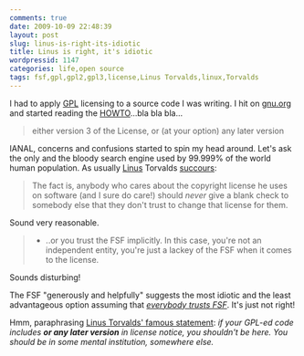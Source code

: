 ```yaml
---
comments: true
date: 2009-10-09 22:48:39
layout: post
slug: linus-is-right-its-idiotic
title: Linus is right, it's idiotic
wordpressid: 1147
categories: life,open source
tags: fsf,gpl,gpl2,gpl3,license,Linus Torvalds,linux,Torvalds
---
```


I had to apply [GPL](http://www.gnu.org/licenses/gpl.html) licensing to a source code I was writing. I hit on [gnu.org](http://www.gnu.org) and started reading the [HOWTO](http://www.gnu.org/licenses/gpl-howto.html)...bla bla bla...





> either version 3 of the License, or (at your option) any later version





IANAL, concerns and confusions started to spin my head around. Let's ask the only and the bloody search engine used by 99.999% of the world human population. As usually [Linus](http://www.linux.org/info/linus.html) Torvalds [succours](http://lkml.org/lkml/2007/6/15/262):





> The fact is, anybody who cares about the copyright license he uses on software (and I sure do care!) should *never* give a blank check to somebody else that they don't trust to change that license for them.





Sound very reasonable.





> - ..or you trust the FSF implicitly.
In this case, you're not an independent entity, you're just a lackey
of the FSF when it comes to the license.






Sounds disturbing!




The FSF "generously and helpfully" suggests the most idiotic and the least advantageous option assuming that _[everybody trusts FSF](http://www.everybodylovesray.com/)_. It's just not right!





Hmm, paraphrasing [Linus Torvalds' famous statement](http://www.youtube.com/watch?v=4XpnKHJAok8): _if your GPL-ed code includes **or any later version** in license notice, you shouldn't be here. You should be in some mental institution, somewhere else._

